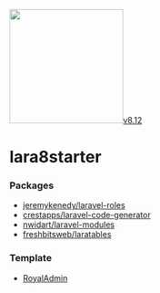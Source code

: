 <p>
    <a href="https://laravel.com" target="_blank"><img src="https://raw.githubusercontent.com/laravel/art/master/logo-lockup/5%20SVG/2%20CMYK/1%20Full%20Color/laravel-logolockup-cmyk-red.svg" width="200">v8.12</a>
</p>

# lara8starter

### Packages
- [jeremykenedy/laravel-roles](https://github.com/jeremykenedy/laravel-roles/tree/v4.0.0)
- [crestapps/laravel-code-generator](https://github.com/CrestApps/laravel-code-generator/tree/v2.4.4)
- [nwidart/laravel-modules](https://github.com/nWidart/laravel-modules/tree/8.0.0)
- [freshbitsweb/laratables](https://github.com/freshbitsweb/laratables/tree/v2.4.0)

### Template
- [RoyalAdmin](https://github.com/BootstrapDash/RoyalUI-Free-Bootstrap-Admin-Template)

